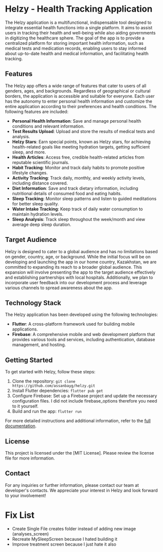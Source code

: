 # Helzy - Health Tracking Application

The Helzy application is a multifunctional, indispensable tool designed to integrate essential health functions into a single platform. It aims to assist users in tracking their health and well-being while also aiding governments in digitizing the healthcare sphere. The goal of the app is to provide a centralized platform for storing important health information, such as medical tests and medication records, enabling users to stay informed about up-to-date health and medical information, and facilitating health tracking.

## Features

The Helzy app offers a wide range of features that cater to users of all genders, ages, and backgrounds. Regardless of geographical or cultural borders, the application is accessible and suitable for everyone. Each user has the autonomy to enter personal health information and customize the entire application according to their preferences and health conditions. The following features are included:

- **Personal Health Information**: Save and manage personal health conditions and relevant information.
- **Test Results Upload**: Upload and store the results of medical tests and analysis.
- **Helzy Stars**: Earn special points, known as Helzy stars, for achieving health-related goals like meeting hydration targets, getting sufficient sleep, and more.
- **Health Articles**: Access free, credible health-related articles from reputable scientific journals.
- **Habit Tracking**: Monitor and track daily habits to promote positive lifestyle changes.
- **Activity Tracking**: Track daily, monthly, and weekly activity levels, including distance covered.
- **Diet Information**: Save and track dietary information, including nutritional details of consumed food and eating habits.
- **Sleep Tracking**: Monitor sleep patterns and listen to guided meditations for better sleep quality.
- **Water Intake Tracking**: Keep track of daily water consumption to maintain hydration levels.
- **Sleep Analysis**: Track sleep throughout the week/month and view average deep sleep duration.

## Target Audience

Helzy is designed to cater to a global audience and has no limitations based on gender, country, age, or background. While the initial focus will be on developing and launching the app in our home country, Kazakhstan, we are committed to expanding its reach to a broader global audience. This expansion will involve presenting the app to the target audience effectively and establishing partnerships with local hospitals. Additionally, we plan to incorporate user feedback into our development process and leverage various channels to spread awareness about the app.

## Technology Stack

The Helzy application has been developed using the following technologies:

- **Flutter**: A cross-platform framework used for building mobile applications.
- **Firebase**: A comprehensive mobile and web development platform that provides various tools and services, including authentication, database management, and hosting.

## Getting Started

To get started with Helzy, follow these steps:

1. Clone the repository: `git clone https://github.com/assanbayg/helzy.git`
2. Install Flutter dependencies: `flutter pub get`
3. Configure Firebase: Set up a Firebase project and update the necessary configuration files. I did not include firebase_options therefore you need to it yourself.
4. Build and run the app: `flutter run`

For more detailed instructions and additional information, refer to the [full documentation](documentation-link).

## License

This project is licensed under the [MIT License]. Please review the license file for more information.

## Contact

For any inquiries or further information, please contact our team at developer's contacts.
We appreciate your interest in Helzy and look forward to your involvement!

# Fix List
 - Create Single File creates folder instead of adding new image (analyses_screen)
 - Recreate MySleepScreen because I hated building it
 - Improve treatment screen because I just hate it also